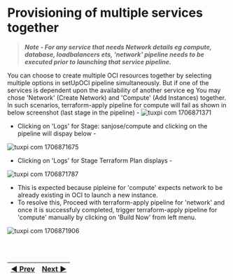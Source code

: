 # Provisioning of multiple services together

>***Note - For any service that needs Network details eg compute, database, loadbalancers ets, 'network' pipeline needs to be executed prior to launching that service pipeline.***

You can choose to create multiple OCI resources together by selecting multiple options in setUpOCI pipeline simultaneously. But if one of the services is dependent upon the availability of another service eg You may chose 'Network' (Create Network) and 'Compute' (Add Instances) together. In such scenarios, terraform-apply pipeline for compute will fail as shown in below screenshot (last stage in the pipeline) -
![tuxpi com 1706871371](https://github.com/oracle-devrel/cd3-automation-toolkit/assets/103508105/959dea07-b569-4908-967c-d4d1efbafe04)
<br>

* Clicking on 'Logs' for Stage: sanjose/compute and clicking on the pipeline will dispay below -

![tuxpi com 1706871675](https://github.com/oracle-devrel/cd3-automation-toolkit/assets/103508105/65536e92-6612-4c6e-9d79-4a347a5cee9a)
<br>

* Clicking on 'Logs' for Stage Terraform Plan displays - 

![tuxpi com 1706871787](https://github.com/oracle-devrel/cd3-automation-toolkit/assets/103508105/711e1687-690f-4cbd-8abc-3fd4da108f9f)

- This is expected because pipleine for 'compute' expects network to be already existing in OCI to launch a new instance.
- To resolve this, Proceed with terraform-apply pipeline for 'network' and once it is successfuly completed, trigger terraform-apply pipeline for 'compute' manually by clicking on 'Build Now' from left menu.

![tuxpi com 1706871906](https://github.com/oracle-devrel/cd3-automation-toolkit/assets/103508105/c3b7adb9-183b-4b79-bf9e-d492b3a5f7aa)


<br><br>
<div align='center'>

| <a href="/cd3_automation_toolkit/documentation/user_guide/GF-Jenkins.md">:arrow_backward: Prev</a> | <a href="/cd3_automation_toolkit/documentation/user_guide/NonGreenField-Jenkins.md">Next :arrow_forward:</a> |
| :---- | -------: |
